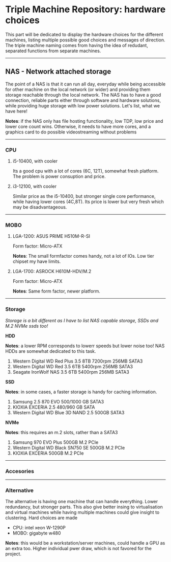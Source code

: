 # Triple Machine Repository: hardware choices

This part will be dedicated to display the hardware choices for the different machines, listing multiple possible good choices and messages of direction. The triple machine naming comes from having the idea of redudant, separated functions from separate machines.

---

## NAS - Network attached storage

The point of a NAS is that it can run all day, everyday while being accessible for other machine on the local network (or wider) and providing them storage reachable through the local network. The NAS has to have a good connection, reliable parts either through software and hardware solutions, while providing huge storage with low power solutions. Let's list, what we have here!

**Notes**: if the NAS only has file hosting functionality, low TDP, low price and lower core count wins. Otherwise, it needs to have more cores, and a graphics card to do possible videostreaming without problems

---

### CPU

1. i5-10400, with cooler

    Its a good cpu with a lot of cores (6C, 12T), somewhat fresh platform. The problem is power consuption and price.

2. i3-12100, with cooler

    Similar price as the i5-10400, but stronger single core performance, while having lower cores (4C,8T). Its price is lower but very fresh which may be disadvantageous.

---
### MOBO


1. LGA-1200: ASUS PRIME H510M-R-SI

    Form factor: Micro-ATX

    **Notes**: The small formfactor comes handy, not a lot of IOs. Low tier chipset my have limits.

2. LGA-1700: ASROCK H610M-HDV/M.2

    Form factor: Micro-ATX

    **Notes**: Same form factor, newer platform.
---
### Storage

*Storage is a bit different as I have to list NAS capable storage, SSDs and M.2 NVMe ssds too!*

**HDD**

**Notes**: a lower RPM corresponds to lowerr speeds but lower noise too! NAS HDDs are somewhat dedicated to this task.

1. Western Digital WD Red Plus 3.5 8TB 7200rpm 256MB SATA3
2. Western Digital WD Red 3.5 6TB 5400rpm 256MB SATA3
3. Seagate IronWolf NAS 3.5 6TB 5400rpm 256MB SATA3

**SSD**

**Notes**: in some cases, a faster storage is handy for caching information.

1. Samsung 2.5 870 EVO 500/1000 GB SATA3
2. KIOXIA EXCERIA 2.5 480/960 GB SATA
3. Western Digital WD Blue 3D NAND 2.5 500GB SATA3

**NVMe**

**Notes**: this requires an m.2 slots, rather than a SATA3

1. Samsung 970 EVO Plus 500GB M.2 PCIe
2. Western Digital WD Black SN750 SE 500GB M.2 PCIe
3. KIOXIA EXCERIA 500GB M.2 PCIe

---

### Accesories

---

### Alternative

The alternative is having one machine that can handle everything. Lower redundancy, but stronger parts. This also give better insing to virtualisation and virtual machines while having multiple machines could give insight to clustering. Hard choices are made

* CPU: intel xeon W-1290P
* MOBO: gigabyte w480

**Notes**: this would be a workstation/server machines, could handle a GPU as an extra too. Higher individual pwer draw, which is not favored for the project.